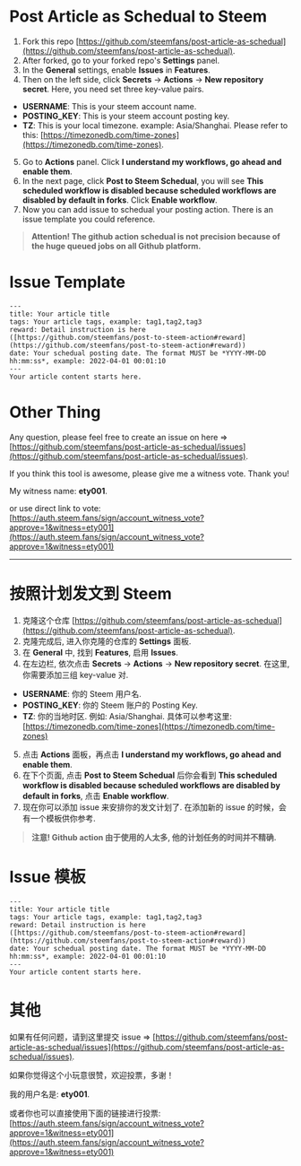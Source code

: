 # Post Article as Schedual to Steem

1. Fork this repo [https://github.com/steemfans/post-article-as-schedual](https://github.com/steemfans/post-article-as-schedual).
2. After forked, go to your forked repo's **Settings** panel.
3. In the **General** settings, enable **Issues** in **Features**.
4. Then on the left side, click **Secrets** -> **Actions** -> **New repository secret**. Here, you need set three key-value pairs.
* **USERNAME**: This is your steem account name.
* **POSTING_KEY**: This is your steem account posting key.
* **TZ**: This is your local timezone. example: Asia/Shanghai. Please refer to this: [https://timezonedb.com/time-zones](https://timezonedb.com/time-zones).
5. Go to **Actions** panel. Click **I understand my workflows, go ahead and enable them**.
6. In the next page, click **Post to Steem Schedual**, you will see **This scheduled workflow is disabled because scheduled workflows are disabled by default in forks**. Click **Enable workflow**.
7. Now you can add issue to schedual your posting action. There is an issue template you could reference.

> **Attention! The github action schedual is not precision because of the huge queued jobs on all Github platform.**

# Issue Template

```
---
title: Your article title
tags: Your article tags, example: tag1,tag2,tag3
reward: Detail instruction is here ([https://github.com/steemfans/post-to-steem-action#reward](https://github.com/steemfans/post-to-steem-action#reward))
date: Your schedual posting date. The format MUST be *YYYY-MM-DD hh:mm:ss*, example: 2022-04-01 00:01:10
---
Your article content starts here.
```

# Other Thing

Any question, please feel free to create an issue on here
=> [https://github.com/steemfans/post-article-as-schedual/issues](https://github.com/steemfans/post-article-as-schedual/issues).

If you think this tool is awesome, please give me a witness vote.
Thank you!

My witness name: **ety001**.

or use direct link to vote:
[https://auth.steem.fans/sign/account_witness_vote?approve=1&witness=ety001](https://auth.steem.fans/sign/account_witness_vote?approve=1&witness=ety001)

---

# 按照计划发文到 Steem

1. 克隆这个仓库 [https://github.com/steemfans/post-article-as-schedual](https://github.com/steemfans/post-article-as-schedual).
2. 克隆完成后, 进入你克隆的仓库的 **Settings** 面板.
3. 在 **General** 中, 找到 **Features**, 启用 **Issues**.
4. 在左边栏, 依次点击 **Secrets** -> **Actions** -> **New repository secret**. 在这里, 你需要添加三组 key-value 对.
* **USERNAME**: 你的 Steem 用户名.
* **POSTING_KEY**: 你的 Steem 账户的 Posting Key.
* **TZ**: 你的当地时区. 例如: Asia/Shanghai. 具体可以参考这里: [https://timezonedb.com/time-zones](https://timezonedb.com/time-zones)
5. 点击 **Actions** 面板，再点击 **I understand my workflows, go ahead and enable them**.
6. 在下个页面, 点击 **Post to Steem Schedual** 后你会看到 **This scheduled workflow is disabled because scheduled workflows are disabled by default in forks**, 点击 **Enable workflow**.
7. 现在你可以添加 issue 来安排你的发文计划了. 在添加新的 issue 的时候，会有一个模板供你参考.

> **注意! Github action 由于使用的人太多, 他的计划任务的时间并不精确.**

# Issue 模板

```
---
title: Your article title
tags: Your article tags, example: tag1,tag2,tag3
reward: Detail instruction is here ([https://github.com/steemfans/post-to-steem-action#reward](https://github.com/steemfans/post-to-steem-action#reward))
date: Your schedual posting date. The format MUST be *YYYY-MM-DD hh:mm:ss*, example: 2022-04-01 00:01:10
---
Your article content starts here.
```

# 其他

如果有任何问题，请到这里提交 issue
=> [https://github.com/steemfans/post-article-as-schedual/issues](https://github.com/steemfans/post-article-as-schedual/issues).

如果你觉得这个小玩意很赞，欢迎投票，多谢！

我的用户名是: **ety001**.

或者你也可以直接使用下面的链接进行投票:
[https://auth.steem.fans/sign/account_witness_vote?approve=1&witness=ety001](https://auth.steem.fans/sign/account_witness_vote?approve=1&witness=ety001)
